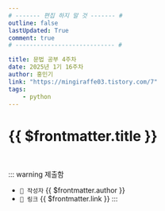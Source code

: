 ```yaml
---
# ------- 편집 하지 말 것 ------- #
outline: false
lastUpdated: True
comment: true
# ---------------------------- #

title: 문법 공부 4주차
date: 2025년 1기 16주차
author: 홍민기
link: "https://mingiraffe03.tistory.com/7"
tags: 
    - python
---
```


# {{ $frontmatter.title }}

<br>

<!-- 여기는 냅두기 -->
::: warning 제출함
 - `🥳 작성자` {{ $frontmatter.author }}
 - `🔗 링크` <a :href="$frontmatter.link" target="_blank" rel="noopener"> {{ $frontmatter.link }} </a>
::: 

<!-- 업데이트 사항 등 필요한 내용 아래부터 자유롭게 사용 -->
<!-- ::: info 업데이트 내역
- 2025-08-01 첫 게시  
- 2025-08-09: 이미지 추가  
- 2025-08-10: 오타 수정
::: -->